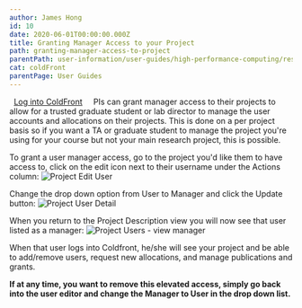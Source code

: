 ```yaml
---
author: James Hong
id: 10
date: 2020-06-01T00:00:00.000Z
title: Granting Manager Access to your Project
path: granting-manager-access-to-project
parentPath: user-information/user-guides/high-performance-computing/research-computing-user-portal
cat: coldFront
parentPage: User Guides
---
```


&nbsp;
[Log into ColdFront](https://hpcaccount.usc.edu/)
&nbsp;
&nbsp;
PIs can grant manager access to their projects to allow for a trusted graduate student or lab director to manage the user accounts and allocations on their projects.  This is done on a per project basis so if you want a TA or graduate student to manage the project you're using for your course but not your main research project, this is possible.


To grant a user manager access, go to the project you'd like them to have access to, click on the edit icon next to their username under the Actions column:
![Project Edit User](/images/coldfront_project_edituser.jpg)

Change the drop down option from User to Manager and click the Update button: 
![Project User Detail](/images/coldfront_project_userdetail.jpg)


When you return to the Project Description view you will now see that user listed as a manager:
![Project Users - view manager](/images/coldfront_project_usermanager.jpg)


When that user logs into Coldfront, he/she will see your project and be able to add/remove users, request new allocations, and manage publications and grants.


**If at any time, you want to remove this elevated access, simply go back into the user editor and change the Manager to User in the drop down list.**


